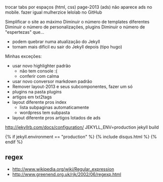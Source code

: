 trocar tabs por espaços (html, css)
page-2013 (ads) não aparece ads no mobile. fazer igual mulherzice
lelolab no GitHub

Simplificar o site ao máximo
Diminuir o número de templates diferentes
Diminuir o número de personalizações, plugins
Diminuir o número de "espertezas" que...
* podem quebrar numa atualização do Jekyll
* tornam mais difícil eu sair do Jekyll depois (tipo hugo)

Minhas exceções:
- usar novo highlighter padrão
  - não tem console :(
  - conferir com calma
- usar novo conversor markdown padrão
- Remover layout-2013 e seus subcomponentes, fazer um só
- plugins na pasta plugins
- artigos em txt2tags
- layout diferente pros index
  - lista subpaginas automaticamente
  - wordpress tem subpasta
- layout diferente pros artigos lotados de ads


http://jekyllrb.com/docs/configuration/
JEKYLL_ENV=production jekyll build

{% if jekyll.environment == "production" %}
   {% include disqus.html %}
{% endif %}


## regex

* http://www.wikipedia.org/wiki/Regular_expression
* http://www.greenend.org.uk/rjk/2002/06/regexp.html
